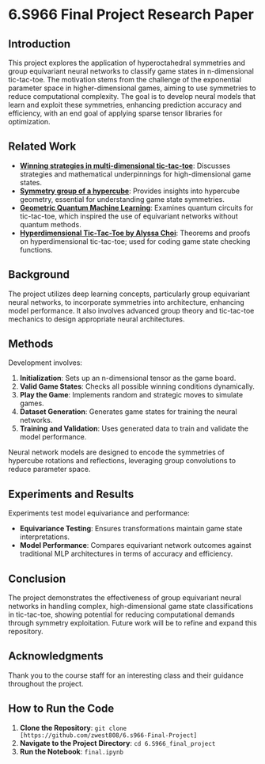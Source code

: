 # 6.S966 Final Project Research Paper

## Introduction
This project explores the application of hyperoctahedral symmetries and group equivariant neural networks to classify game states in n-dimensional tic-tac-toe. The motivation stems from the challenge of the exponential parameter space in higher-dimensional games, aiming to use symmetries to reduce computational complexity. The goal is to develop neural models that learn and exploit these symmetries, enhancing prediction accuracy and efficiency, with an end goal of applying sparse tensor libraries for optimization.

## Related Work
- **[Winning strategies in multi-dimensional tic-tac-toe](https://math.stackexchange.com/questions/909786/winning-strategies-in-multidimensional-tic-tac-toe)**: Discusses strategies and mathematical underpinnings for high-dimensional game states.
- **[Symmetry group of a hypercube](https://math.stackexchange.com/questions/1064827/symmetry-group-of-hypercube-in-mathbbr4)**: Provides insights into hypercube geometry, essential for understanding game state symmetries.
- **[Geometric Quantum Machine Learning](https://pennylane.ai/qml/demos/tutorial_geometric_qml/)**: Examines quantum circuits for tic-tac-toe, which inspired the use of equivariant networks without quantum methods.
- **[Hyperdimensional Tic-Tac-Toe by Alyssa Choi](https://momath.org/wp-content/uploads/2021/08/Alyssa-Choi-Tic-Tac-Toe.pdf)**: Theorems and proofs on hyperdimensional tic-tac-toe; used for coding game state checking functions.

## Background
The project utilizes deep learning concepts, particularly group equivariant neural networks, to incorporate symmetries into architecture, enhancing model performance. It also involves advanced group theory and tic-tac-toe mechanics to design appropriate neural architectures.

## Methods
Development involves:
1. **Initialization**: Sets up an n-dimensional tensor as the game board.
2. **Valid Game States**: Checks all possible winning conditions dynamically.
3. **Play the Game**: Implements random and strategic moves to simulate games.
4. **Dataset Generation**: Generates game states for training the neural networks.
5. **Training and Validation**: Uses generated data to train and validate the model performance.

Neural network models are designed to encode the symmetries of hypercube rotations and reflections, leveraging group convolutions to reduce parameter space.

## Experiments and Results
Experiments test model equivariance and performance:
- **Equivariance Testing**: Ensures transformations maintain game state interpretations.
- **Model Performance**: Compares equivariant network outcomes against traditional MLP architectures in terms of accuracy and efficiency.

## Conclusion
The project demonstrates the effectiveness of group equivariant neural networks in handling complex, high-dimensional game state classifications in tic-tac-toe, showing potential for reducing computational demands through symmetry exploitation. Future work will be to refine and expand this repository.

## Acknowledgments
Thank you to the course staff for an interesting class and their guidance throughout the project.

## How to Run the Code
1. **Clone the Repository**: `git clone [https://github.com/zwest808/6.s966-Final-Project]`
2. **Navigate to the Project Directory**: `cd 6.S966_final_project`
4. **Run the Notebook**: `final.ipynb`
